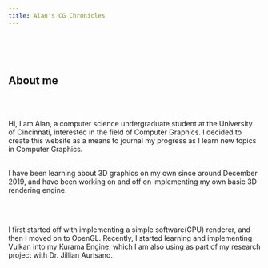 ```yaml
---
title: Alan's CG Chronicles
---
```

<br>
<br>
<br>
<h2>About me</h2>
<br>
<br>
 <p>Hi, I am Alan, a computer science undergraduate student at the University of Cincinnati, interested in the field of Computer Graphics. I decided to create this website as a means to journal my progress as I learn new topics in Computer Graphics.

<br>
<br>

I have been learning about 3D graphics on my own since around December 2019, and have been working on and off on implementing my own basic 3D rendering engine. 

<br>
<br>

I first started off with implementing a simple software(CPU) renderer, and then I moved on to OpenGL. Recently, I started learning and implementing Vulkan into my Kurama Engine, which I am also using as part of my research project with Dr. Jillian Aurisano.
 <p>
<br>
  <br>
